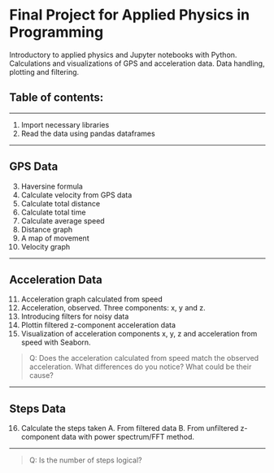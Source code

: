 ﻿#  Final Project for Applied Physics in Programming

Introductory to applied physics and Jupyter notebooks with Python. Calculations and visualizations of GPS and acceleration data. Data handling, plotting and filtering. 

## Table of contents: 
---
1. Import necessary libraries
2. Read the data using pandas dataframes
---
GPS Data 
---
3. Haversine formula
4. Calculate velocity from GPS data
5. Calculate total distance
6. Calculate total time
7. Calculate average speed
8. Distance graph
9. A map of movement
10. Velocity graph
---
Acceleration Data
---
11. Acceleration graph calculated from speed
12. Acceleration, observed. Three components: x, y and z.
13. Introducing filters for noisy data
14. Plottin filtered z-component acceleration data
15. Visualization of acceleration components x, y, z and acceleration from speed with Seaborn.
>Q: Does the acceleration calculated from speed match the observed acceleration. What differences do you notice? What could be their cause?
---
Steps Data
---
16. Calculate the steps taken
A. From filtered data
B. From unfiltered z-component data with power spectrum/FFT method.
---
>Q: Is the number of steps logical?
